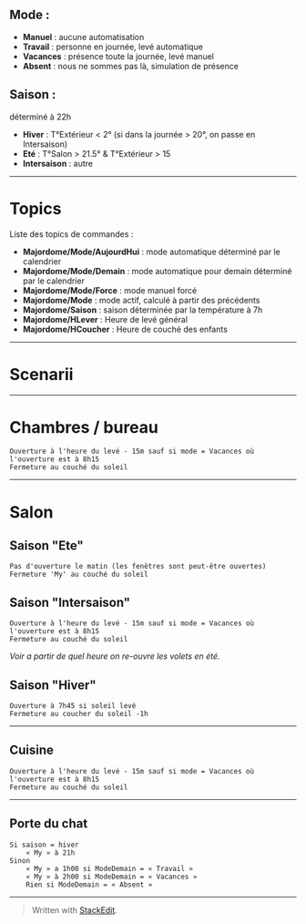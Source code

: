 Mode :
------
 - **Manuel** : aucune automatisation
 - **Travail** : personne en journée, levé automatique
 - **Vacances** : présence toute la journée, levé manuel
 - **Absent** : nous ne sommes pas là, simulation de présence

Saison :
--------
déterminé à 22h
 - **Hiver** : T°Extérieur < 2° (si dans la journée > 20°, on passe en Intersaison)
 - **Eté** : T°Salon > 21.5° & T°Extérieur > 15
 - **Intersaison** : autre

----------
Topics
======
Liste des topics de commandes :

 - **Majordome/Mode/AujourdHui** : mode automatique déterminé par le calendrier
 - **Majordome/Mode/Demain** : mode automatique pour demain déterminé par le calendrier
 - **Majordome/Mode/Force** : mode manuel forcé
 - **Majordome/Mode** : mode actif, calculé à partir des précédents
 - **Majordome/Saison** : saison déterminée par la température à 7h
 - **Majordome/HLever** : Heure de levé général
 - **Majordome/HCoucher** : Heure de couché des enfants

----------
Scenarii
========
----------
Chambres / bureau
==========
	Ouverture à l'heure du levé - 15m sauf si mode = Vacances où l'ouverture est à 8h15
	Fermeture au couché du soleil

----------
Salon
=====
Saison "Ete"
----
	Pas d'ouverture le matin (les fenêtres sont peut-être ouvertes)
	Fermeture 'My' au couché du soleil

Saison "Intersaison"
----
	Ouverture à l'heure du levé - 15m sauf si mode = Vacances où l'ouverture est à 8h15
	Fermeture au couché du soleil

*Voir a partir de quel heure on re-ouvre les volets en été.*

Saison "Hiver"
---------
	Ouverture à 7h45 si soleil levé
	Fermeture au coucher du soleil -1h

----------
Cuisine
-------
	Ouverture à l'heure du levé - 15m sauf si mode = Vacances où l'ouverture est à 8h15
	Fermeture au couché du soleil

----------
Porte du chat
-------------
	Si saison = hiver
		« My » à 21h
	Sinon
		« My » a 1h00 si ModeDemain = « Travail »
		« My » à 2h00 si ModeDemain = « Vacances »
		Rien si ModeDemain = « Absent »

---------
> Written with [StackEdit](https://stackedit.io/).
